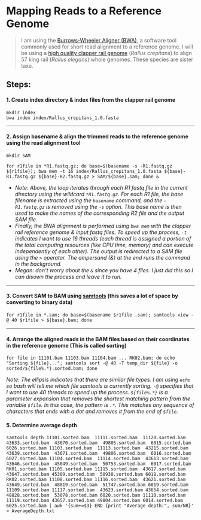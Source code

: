 # Mapping Reads to a Reference Genome
> I am using the [Burrows-Wheeler Aligner (BWA)](https://github.com/lh3/bwa), a software tool commonly used for short read alignment to a reference genome. I will be using a [high quality clapper rail genome](https://figshare.com/articles/dataset/A_high_quality_de_novo_genome_assembly_for_Clapper_Rail_Rallus_crepitans_/21983261) (*Rallus crepitans*) to align 57 king rail (*Rallus elegans*) whole genomes. These species are sister taxa. 


## Steps:

#### 1. Create index directory & index files from the clapper rail genome
```
mkdir index
bwa index index/Rallus_crepitans_1.0.fasta
```
---
#### 2. Assign basename & align the trimmed reads to the reference genome using the read alignment tool
```
mkdir SAM
```
```
for r1file in *R1.fastq.gz; do base=$(basename -s -R1.fastq.gz ${r1file}); bwa mem -t 16 index/Rallus_crepitans_1.0.fasta ${base}-R1.fastq.gz ${base}-R2.fastq.gz > SAM/${base}.sam; done &
```
- *Note: Above, the loop iterates through each R1 fastq file in the current directory using the wildcard `*R1.fastq.gz`. For each R1 file, the base filename is extracted using the `basename` command, and the `-R1.fastq.gz` is removed using the `-s` option. This base name is then used to make the names of the corresponding R2 file and the output SAM file.*
- *Finally, the BWA alignment is performed using `bwa mem` with the clapper rail reference genome & input fastq files. To speed up the process, `-t` indicates I want to use 16 threads (each thread is assigned a portion of the total computing resources (like CPU time, memory) and can execute independently of each other). The output is redirected to a SAM file using the `>` operator. The ampersand (&) at the end runs the command in the background.*
- *Megan: don't worry about the `&` since you have 4  files. I just did this so I can disown the process and leave it to run.*

---
#### 3. Convert SAM to BAM using [samtools](https://github.com/samtools/samtools) (this saves a lot of space by converting to binary data)
```
for r1file in *.sam; do base=$(basename $r1file .sam); samtools view -@ 40 $r1file > ${base}.bam; done
```
---
#### 4. Arrange the aligned reads in the BAM files based on their coordinates in the reference genome (This is called sorting)
```
for file in 11101.bam 11103.bam 11104.bam ... RK02.bam; do echo "Sorting ${file}..."; samtools sort -@ 40 -T temp_dir ${file} -o sorted/${file%.*}.sorted.bam; done
```
*Note: The ellipsis indicates that there are similar file types. I am using `echo` so bash will tell me which file samtools is currently sorting. `-@` specifies that I want to use 40 threads to speed up the process. `${file%.*}` is a parameter expansion that removes the shortest matching pattern from the variable `$file`. In this case, the pattern is `.*`. This matches any sequence of characters that ends with a dot and removes it from the end of `$file`.* 
 
#### 5. Determine average depth
```
samtools depth 11101.sorted.bam  11111.sorted.bam  11120.sorted.bam  43633.sorted.bam  43670.sorted.bam  49805.sorted.bam  6015.sorted.bam  6026.sorted.bam 11103.sorted.bam  11113.sorted.bam  43215.sorted.bam    43639.sorted.bam  43671.sorted.bam  49806.sorted.bam  6016.sorted.bam  6027.sorted.bam 11104.sorted.bam  11114.sorted.bam  43613.sorted.bam    43646.sorted.bam  45049.sorted.bam  50753.sorted.bam  6017.sorted.bam  RK01.sorted.bam 11105.sorted.bam 11115.sorted.bam  43617.sorted.bam 43647.sorted.bam 45309.sorted.bam  50930.sorted.bam 6018.sorted.bam  RK02.sorted.bam 11108.sorted.bam 11116.sorted.bam  43621.sorted.bam 43649.sorted.bam  48819.sorted.bam  51747.sorted.bam 6019.sorted.bam 11109.sorted.bam 11117.sorted.bam  43623.sorted.bam 43654.sorted.bam 48828.sorted.bam  53078.sorted.bam 6020.sorted.bam 11110.sorted.bam 11119.sorted.bam 43657.sorted.bam 49804.sorted.bam 6014.sorted.bam 6025.sorted.bam | awk '{sum+=$3} END {print "Average depth:", sum/NR}' > AverageDepth.txt
```
